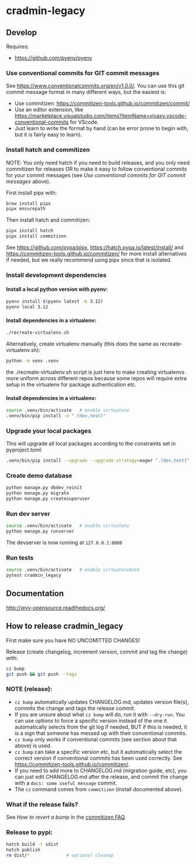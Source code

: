 # cradmin-legacy

## Develop

Requires:

- https://github.com/pyenv/pyenv

### Use conventional commits for GIT commit messages

See https://www.conventionalcommits.org/en/v1.0.0/.
You can use this git commit message format in many different ways, but the easiest is:

- Use commitizen: https://commitizen-tools.github.io/commitizen/commit/
- Use an editor extension, like https://marketplace.visualstudio.com/items?itemName=vivaxy.vscode-conventional-commits for VScode.
- Just learn to write the format by hand (can be error prone to begin with, but it is fairly easy to learn).

### Install hatch and commitizen

NOTE: You only need hatch if you need to build releases, and you
only need commitizen for releases OR to make it easy to follow
conventional commits for your commit messages
(see _Use conventional commits for GIT commit messages_ above).

First install pipx with:

```bash
brew install pipx
pipx ensurepath
```

Then install hatch and commitizen:

```bash
pipx install hatch
pipx install commitizen
```

See https://github.com/pypa/pipx, https://hatch.pypa.io/latest/install/
and https://commitizen-tools.github.io/commitizen/ for more install alternatives if
needed, but we really recommend using pipx since that is isolated.

### Install development dependencies

#### Install a local python version with pyenv:

```bash
pyenv install $(pyenv latest -k 3.12)
pyenv local 3.12
```

#### Install dependencies in a virtualenv:

```bash
./recreate-virtualenv.sh
```

Alternatively, create virtualenv manually (this does the same as recreate-virtualenv.sh):

```bash
python -m venv .venv
```

the ./recreate-virtualenv.sh script is just here to make creating virtualenvs more uniform
across different repos because some repos will require extra setup in the virtualenv
for package authentication etc.

#### Install dependencies in a virtualenv:

```bash
source .venv/bin/activate   # enable virtualenv
.venv/bin/pip install -e ".[dev,test]"
```

### Upgrade your local packages

This will upgrade all local packages according to the constraints
set in pyproject.toml:

```bash
.venv/bin/pip install --upgrade --upgrade-strategy=eager ".[dev,test]"
```

### Create demo database

```bash
python manage.py dbdev_reinit
python manage.py migrate
python manage.py createsuperuser
```

### Run dev server

```bash
source .venv/bin/activate   # enable virtualenv
python manage.py runserver
```

The devserver is now running at `127.0.0.1:8000`

### Run tests

```bash
source .venv/bin/activate   # enable virtualenvbash
pytest cradmin_legacy
```

## Documentation

http://ievv-opensource.readthedocs.org/

## How to release cradmin_legacy

First make sure you have NO UNCOMITTED CHANGES!

Release (create changelog, increment version, commit and tag the change) with:

```bash
cz bump
git push && git push --tags
```

### NOTE (release):

- `cz bump` automatically updates CHANGELOG.md, updates version file(s), commits the change and tags the release commit.
- If you are unsure about what `cz bump` will do, run it with `--dry-run`. You can use
  options to force a specific version instead of the one it automatically selects
  from the git log if needed, BUT if this is needed, it is a sign that someone has messed
  up with their conventional commits.
- `cz bump` only works if conventional commits (see section about that above) is used.
- `cz bump` can take a specific version etc, but it automatically select the correct version
  if conventional commits has been used correctly. See https://commitizen-tools.github.io/commitizen/.
- If you need to add more to CHANGELOG.md (migration guide, etc), you can just edit
  CHANGELOG.md after the release, and commit the change with a `docs: some useful message`
  commit.
- The `cz` command comes from `commitizen` (install documented above).

### What if the release fails?

See _How to revert a bump_ in the [commitizen FAQ](https://commitizen-tools.github.io/commitizen/faq/#how-to-revert-a-bump).

### Release to pypi:

```bash
hatch build -t sdist
hatch publish
rm dist/*              # optional cleanup
```
